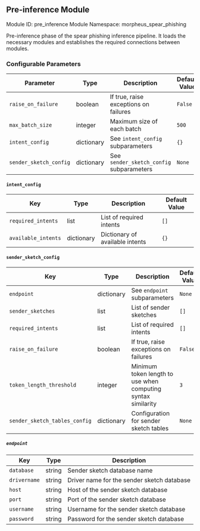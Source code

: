 <!--
SPDX-FileCopyrightText: Copyright (c) 2022-2023, NVIDIA CORPORATION & AFFILIATES. All rights reserved.
SPDX-License-Identifier: Apache-2.0

Licensed under the Apache License, Version 2.0 (the "License");
you may not use this file except in compliance with the License.
You may obtain a copy of the License at

http://www.apache.org/licenses/LICENSE-2.0

Unless required by applicable law or agreed to in writing, software
distributed under the License is distributed on an "AS IS" BASIS,
WITHOUT WARRANTIES OR CONDITIONS OF ANY KIND, either express or implied.
See the License for the specific language governing permissions and
limitations under the License.
-->

## Pre-inference Module

Module ID: pre_inference
Module Namespace: morpheus_spear_phishing

Pre-inference phase of the spear phishing inference pipeline. It loads the necessary modules and establishes the
required connections between modules.

### Configurable Parameters

| Parameter              | Type | Description                              | Default Value |
|------------------------|------|------------------------------------------|---------------|
| `raise_on_failure`     | boolean | If true, raise exceptions on failures    | `False`       |
| `max_batch_size`       | integer  | Maximum size of each batch               | `500`         |
| `intent_config`        | dictionary | See `intent_config` subparameters        | `{}`          |
| `sender_sketch_config` | dictionary | See `sender_sketch_config` subparameters | `None`        |

#### `intent_config`

| Key                 | Type | Description                     | Default Value |
|---------------------|------|---------------------------------|---------------|
| `required_intents`  | list | List of required intents        | `[]`          |
| `available_intents` | dictionary | Dictionary of available intents | `{}`          |

#### `sender_sketch_config`

| Key                           | Type | Description                                                  | Default Value |
|-------------------------------|------|--------------------------------------------------------------|---------------|
| `endpoint`                    | dictionary | See `endpoint` subparameters                                 | `None`        |
| `sender_sketches`             | list | List of sender sketches                                      | `[]`          |
| `required_intents`            | list | List of required intents                                     | `[]`          |
| `raise_on_failure`            | boolean | If true, raise exceptions on failures                        | `False`       |
| `token_length_threshold`      | integer  | Minimum token length to use when computing syntax similarity | `3`           |
| `sender_sketch_tables_config` | dictionary | Configuration for sender sketch tables                       | `None`        |

##### `endpoint`

| Key          | Type | Description                                |
|--------------|------|--------------------------------------------|
| `database`   | string  | Sender sketch database name                |
| `drivername` | string  | Driver name for the sender sketch database |
| `host`       | string  | Host of the sender sketch database         |
| `port`       | string  | Port of the sender sketch database         |
| `username`   | string  | Username for the sender sketch database    |
| `password`   | string  | Password for the sender sketch database    |
